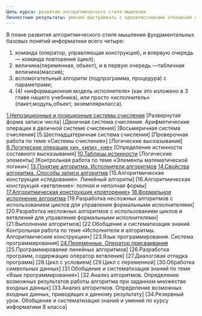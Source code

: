 ```yaml
---
Цель курса: развитие алгоритмического стиля мышления
Личностные результаты: умение выстраивать с одноклассниками отношения сотрудничества
---
```

В плане развития алгоритмического стиля мышления фундаментальных базовых понятий информатики всего четыре:
1. команда (оператор, управляющая конструкция), и впервую очередь — команда повторения (цикл);
2. величина(переменная, объект), и в первую очередь —табличная величина(массив);
3. вспомогательный алгоритм (подпрограмма, процедура) с параметрами;
4. (4) «информационная модель исполнителя» (как это изложено в 3 главе нашего учебника), или просто «исполнитель» (пакет,модуль,объект, экземпляркласса).

[1.Непозиционные и позиционные системы счисления](lessons/number_systems.md)
[Развернутая форма записи числа]
[Двоичная система счисления. Арифметические операции в двоичной системе счисления]
[Восьмеричная система счисления]
[5.Шестнадцатеричная система счисления]
[Проверочная работа по теме «Системы счисления»]
[Логические высказывания]
[8.Логические операции «и», «или», «не»](lessons/logical_operations.md)
[Определение истинности составного высказывания]
[10.Таблицы истинности](lessons/truth_tables.md)
[Логические элементы]
[Контрольная работа по теме «Элементы математической логики»]
[13.Понятие алгоритма. Исполнители алгоритмов](lessons/algorithm_concept_executors.md)
[14.Свойства алгоритма. Способы записи алгоритма](lessons/algorithm_properties_write.md)
[15.Алгоритмическая конструкция «следование». Линейный алгоритм]
[16.Алгоритмическая конструкция «ветвление»: полная и неполная формы]
[17.Алгоритмическая конструкция «повторение»](lessons/repetition_algorithmic_construction.md)
[18.Формальное исполнение алгоритма](lessons/formal_execution.md)
[19.Разработка несложных алгоритмов с использованием циклов для управления формальными исполнителями]
[20.Разработка несложных алгоритмов с использованием циклов и ветвлений для управления формальными исполнителями]
[21.Выполнение алгоритмов]
[22.Обобщение и систематизация знаний. Контрольная работа по теме «Исполнители и алгоритмы. Алгоритмические конструкции»]
[23.Язык программирования. Система программирования]
[24.Переменные. Оператор присваивания](lessons/variables_assignment_operator.md)
[25.Программирование линейных алгоритмов]
[26.Разработка программ, содержащих оператор ветвления]
[27.Диалоговая отладка программ]
[28.Цикл с условием]
[29.Цикл с переменной]
[30.Обработка символьных данных]
[31.Обобщение и систематизация знаний по теме «Язык программирования»]
[32.Анализ алгоритмов. Определение возможных результатов работы алгоритма при заданном множестве входных данных]
[33.Анализ алгоритмов. Определение возможных входных данных, приводящих к данному результату]
[34.Резервный урок. Обобщение и систематизация знаний и умений по курсу информатики 8 класса]